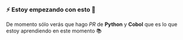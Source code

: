 ### ⚡ Estoy empezando con esto :beginner:
De momento sólo verás que hago *PR* de **Python** y **Cobol** que es lo que estoy aprendiendo en este momento :books:
